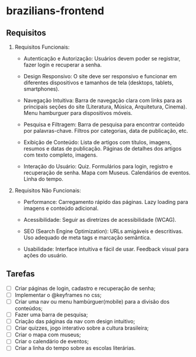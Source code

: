 # brazilians-frontend

## Requisitos
1. Requisitos Funcionais:

    - Autenticação e Autorização: 
    Usuários devem poder se registrar, fazer login e recuperar a senha.

    - Design Responsivo:
    O site deve ser responsivo e funcionar em diferentes dispositivos e tamanhos de tela (desktops, tablets, smartphones).

    - Navegação Intuitiva:
    Barra de navegação clara com links para as principais seções do site (Literatura, Música, Arquitetura, Cinema).
    Menu hamburguer para dispositivos móveis.

    - Pesquisa e Filtragem:
    Barra de pesquisa para encontrar conteúdo por palavras-chave.
    Filtros por categorias, data de publicação, etc.

    - Exibição de Conteúdo:
    Lista de artigos com títulos, imagens, resumos e datas de publicação.
    Páginas de detalhes dos artigos com texto completo, imagens.

    - Interação do Usuário:
    Quiz.
    Formulários para login, registro e recuperação de senha.
    Mapa com Museus.
    Calendários de eventos.
    Linha do tempo.

2. Requisitos Não Funcionais:
    - Performance:
    Carregamento rápido das páginas.
    Lazy loading para imagens e conteúdo adicional.

    - Acessibilidade:
    Seguir as diretrizes de acessibilidade (WCAG).

    - SEO (Search Engine Optimization):
    URLs amigáveis e descritivas.
    Uso adequado de meta tags e marcação semântica.

    - Usabilidade:
    Interface intuitiva e fácil de usar.
    Feedback visual para ações do usuário.

 ## Tarefas

 - [ ] Criar páginas de login, cadastro e recuperação de senha;
 - [ ] Implementar o @keyframes no css;
 - [ ] Criar uma nav ou menu hambúrguer(mobile) para a divisão dos conteúdos;
 - [ ] Fazer uma barra de pesquisa;
 - [ ] Criação das páginas da nav com design intuitivo;
 - [ ] Criar quizzes, jogo interativo sobre a cultura brasileira;
 - [ ] Criar o mapa com museus;
 - [ ] Criar o calendário de eventos;
 - [ ] Criar a linha do tempo sobre as escolas literárias.